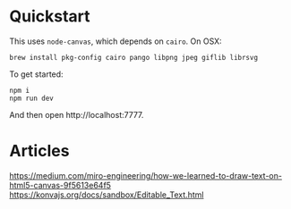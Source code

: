 # Quickstart

This uses `node-canvas`, which depends on `cairo`. On OSX:

```
brew install pkg-config cairo pango libpng jpeg giflib librsvg
```


To get started:

```
npm i
npm run dev
```

And then open http://localhost:7777.


# Articles
https://medium.com/miro-engineering/how-we-learned-to-draw-text-on-html5-canvas-9f5613e64f5
https://konvajs.org/docs/sandbox/Editable_Text.html

